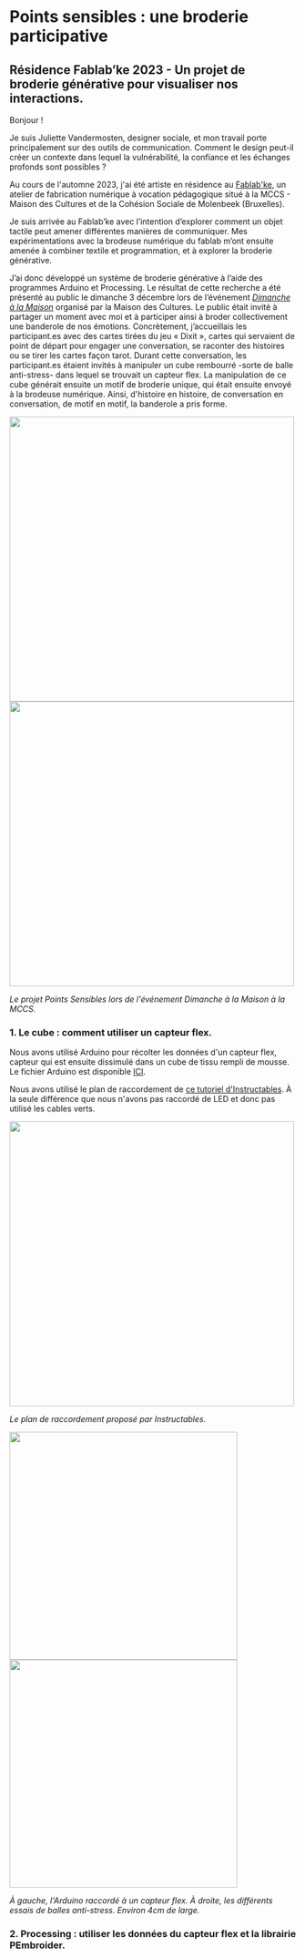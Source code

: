 
# Points sensibles : une broderie participative 
## **Résidence Fablab’ke 2023 - Un projet de broderie générative pour visualiser nos interactions.**


Bonjour ! 

Je suis Juliette Vandermosten, designer sociale, et mon travail porte principalement sur des outils de communication. Comment le design peut-il créer un contexte dans lequel la vulnérabilité, la confiance et les échanges profonds sont possibles ?


Au cours de l'automne 2023, j'ai été artiste en résidence au [Fablab'ke](https://fablabke.be/), un atelier de fabrication numérique à vocation pédagogique situé à la MCCS - Maison des Cultures et de la Cohésion Sociale de Molenbeek (Bruxelles).

Je suis arrivée au Fablab’ke avec l’intention d’explorer comment un objet tactile peut amener différentes manières de communiquer. Mes expérimentations avec la brodeuse numérique du fablab m’ont ensuite amenée à combiner textile et programmation, et à explorer la broderie générative. 

J’ai donc développé un système de broderie générative à l’aide des programmes Arduino et Processing. Le résultat de cette recherche a été présenté au public le dimanche 3 décembre lors de l’événement [_Dimanche à la Maison_](https://fablabke.be/2023/12/12/dimanche-a-la-maison/) organisé par la Maison des Cultures.
Le public était invité à partager un moment avec moi et à participer ainsi à broder collectivement une banderole de nos émotions. Concrètement, j’accueillais les participant.es avec des cartes tirées du jeu « Dixit », cartes qui servaient de point de départ pour engager une conversation, se raconter des histoires ou se tirer les cartes façon tarot. Durant cette conversation, les participant.es étaient invités à manipuler un cube rembourré -sorte de balle anti-stress- dans lequel se trouvait un capteur flex. La manipulation de ce cube générait ensuite un motif de broderie unique, qui était ensuite envoyé à la brodeuse numérique. Ainsi, d'histoire en histoire, de conversation en conversation, de motif en motif, la banderole a pris forme. 

<img src="https://github.com/fablabke/Points_sensibles/assets/158562798/2a05eaf6-766c-407c-b005-f7f6dc443ab2" height="500">
<img src="https://github.com/fablabke/Points_sensibles/assets/158562798/4fc5172c-02a8-4dba-9521-c3adb1b467a3" height="500">

_Le projet _Points Sensibles_ lors de l'événement _Dimanche à la Maison_ à la MCCS._






### 1. Le cube : comment utiliser un capteur flex.

Nous avons utilisé Arduino pour récolter les données d'un capteur flex, capteur qui est ensuite dissimulé dans un cube de tissu rempli de mousse. 
Le fichier Arduino est disponible [ICI](https://github.com/fablabke/Points_sensibles/tree/main/Arduino).

Nous avons utilisé le plan de raccordement de [ce tutoriel d'Instructables](https://www.instructables.com/How-to-use-a-Flex-Sensor-Arduino-Tutorial/). À la seule différence que nous n'avons pas raccordé de LED et donc pas utilisé les cables verts.


<img src="https://github.com/fablabke/Points_sensibles/assets/158562798/b8cbf6cb-6228-472f-8d50-791b6fbc32b6" height="500">

_Le plan de raccordement proposé par Instructables._

<img src="https://github.com/fablabke/Points_sensibles/assets/158562798/9933cdd2-263c-47ee-8da8-b9f1cd80648c" width="400"> 
<img src="https://github.com/fablabke/Points_sensibles/assets/158562798/f209e61f-27e6-44fa-879b-fd13b28720e9" width="400">

_À gauche, l'Arduino raccordé à un capteur flex. À droite, les différents essais de balles anti-stress. Environ 4cm de large._






### 2. Processing : utiliser les données du capteur flex et la librairie PEmbroider.









